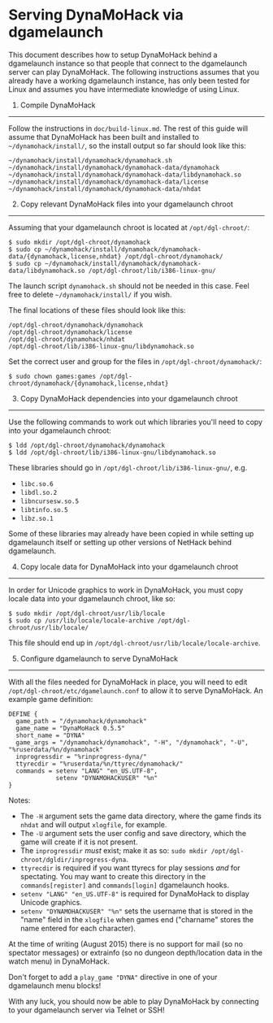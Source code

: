 Serving DynaMoHack via dgamelaunch
================================

This document describes how to setup DynaMoHack behind a dgamelaunch instance so that people that connect to the dgamelaunch server can play DynaMoHack.  The following instructions assumes that you already have a working dgamelaunch instance, has only been tested for Linux and assumes you have intermediate knowledge of using Linux.


1. Compile DynaMoHack
-------------------

Follow the instructions in `doc/build-linux.md`.  The rest of this guide will assume that DynaMoHack has been built and installed to `~/dynamohack/install/`, so the install output so far should look like this:

    ~/dynamohack/install/dynamohack/dynamohack.sh
    ~/dynamohack/install/dynamohack/dynamohack-data/dynamohack
    ~/dynamohack/install/dynamohack/dynamohack-data/libdynamohack.so
    ~/dynamohack/install/dynamohack/dynamohack-data/license
    ~/dynamohack/install/dynamohack/dynamohack-data/nhdat


2. Copy relevant DynaMoHack files into your dgamelaunch chroot
------------------------------------------------------------

Assuming that your dgamelaunch chroot is located at `/opt/dgl-chroot/`:

    $ sudo mkdir /opt/dgl-chroot/dynamohack
    $ sudo cp ~/dynamohack/install/dynamohack/dynamohack-data/{dynamohack,license,nhdat} /opt/dgl-chroot/dynamohack/
    $ sudo cp ~/dynamohack/install/dynamohack/dynamohack-data/libdynamohack.so /opt/dgl-chroot/lib/i386-linux-gnu/

The launch script `dynamohack.sh` should not be needed in this case.  Feel free to delete `~/dynamohack/install/` if you wish.

The final locations of these files should look like this:

    /opt/dgl-chroot/dynamohack/dynamohack
    /opt/dgl-chroot/dynamohack/license
    /opt/dgl-chroot/dynamohack/nhdat
    /opt/dgl-chroot/lib/i386-linux-gnu/libdynamohack.so

Set the correct user and group for the files in `/opt/dgl-chroot/dynamohack/`:

    $ sudo chown games:games /opt/dgl-chroot/dynamohack/{dynamohack,license,nhdat}


3. Copy DynaMoHack dependencies into your dgamelaunch chroot
----------------------------------------------------------

Use the following commands to work out which libraries you'll need to copy into your dgamelaunch chroot:

    $ ldd /opt/dgl-chroot/dynamohack/dynamohack
    $ ldd /opt/dgl-chroot/lib/i386-linux-gnu/libdynamohack.so

These libraries should go in `/opt/dgl-chroot/lib/i386-linux-gnu/`, e.g.

 * `libc.so.6`
 * `libdl.so.2`
 * `libncursesw.so.5`
 * `libtinfo.so.5`
 * `libz.so.1`

Some of these libraries may already have been copied in while setting up dgamelaunch itself or setting up other versions of NetHack behind dgamelaunch.


4. Copy locale data for DynaMoHack into your dgamelaunch chroot
-------------------------------------------------------------

In order for Unicode graphics to work in DynaMoHack, you must copy locale data into your dgamelaunch chroot, like so:

    $ sudo mkdir /opt/dgl-chroot/usr/lib/locale
    $ sudo cp /usr/lib/locale/locale-archive /opt/dgl-chroot/usr/lib/locale/

This file should end up in `/opt/dgl-chroot/usr/lib/locale/locale-archive`.


5. Configure dgamelaunch to serve DynaMoHack
------------------------------------------

With all the files needed for DynaMoHack in place, you will need to edit `/opt/dgl-chroot/etc/dgamelaunch.conf` to allow it to serve DynaMoHack.  An example game definition:

    DEFINE {
      game_path = "/dynamohack/dynamohack"
      game_name = "DynaMoHack 0.5.5"
      short_name = "DYNA"
      game_args = "/dynamohack/dynamohack", "-H", "/dynamohack", "-U", "%ruserdata/%n/dynamohack"
      inprogressdir = "%rinprogress-dyna/"
      ttyrecdir = "%ruserdata/%n/ttyrec/dynamohack/"
      commands = setenv "LANG" "en_US.UTF-8",
                 setenv "DYNAMOHACKUSER" "%n"
    }

Notes:

 * The `-H` argument sets the game data directory, where the game finds its `nhdat` and will output `xlogfile`, for example.
 * The `-U` argument sets the user config and save directory, which the game will create if it is not present.
 * The `inprogressdir` *must* exist; make it as so: `sudo mkdir /opt/dgl-chroot/dgldir/inprogress-dyna`.
 * `ttyrecdir` is required if you want ttyrecs for play sessions *and* for spectating.  You may want to create this directory in the `commands[register]` and `commands[login]` dgamelaunch hooks.
 * `setenv "LANG" "en_US.UTF-8"` is required for DynaMoHack to display Unicode graphics.
 * `setenv "DYNAMOHACKUSER" "%n"` sets the username that is stored in the "name" field in the `xlogfile` when games end ("charname" stores the name entered for each character).

At the time of writing (August 2015) there is no support for mail (so no spectator messages) or extrainfo (so no dungeon depth/location data in the watch menu) in DynaMoHack.

Don't forget to add a `play_game "DYNA"` directive in one of your dgamelaunch menu blocks!

With any luck, you should now be able to play DynaMoHack by connecting to your dgamelaunch server via Telnet or SSH!
